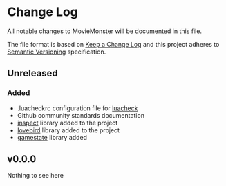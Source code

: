 # Change Log
All notable changes to MovieMonster will be documented in this file.

The file format is based on [Keep a Change Log](https://keepachangelog.com/en/1.0.0/) and this project adheres to [Semantic Versioning](https://semver.org/spec/v2.0.0.html) specification.

## Unreleased
### Added
- .luacheckrc configuration file for [luacheck](https://github.com/mpeterv/luacheck)
- Github community standards documentation
- [inspect](https://github.com/kikito/inspect.lua) library added to the project
- [lovebird](https://github.com/rxi/lovebird) library added to the project
- [gamestate](https://github.com/HDictus/hump/tree/temp-master) library added

## v0.0.0
Nothing to see here
